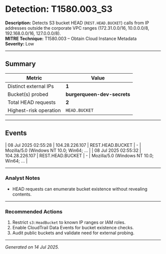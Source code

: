 # Detection: T1580.003_S3

**Description:** Detects S3 bucket HEAD (`REST.HEAD.BUCKET`) calls from IP addresses outside the corporate VPC ranges (172.31.0.0/16, 10.0.0.0/8, 192.168.0.0/16, 127.0.0.0/8).  
**MITRE Technique:** T1580.003 – Obtain Cloud Instance Metadata  
**Severity:** Low

---

## Summary

| Metric                         | Value                        |
|--------------------------------|------------------------------|
| Distinct external IPs          | **1**                        |
| Bucket(s) probed               | **burgerqueen-dev-secrets**  |
| Total HEAD requests            | **2**                        |
| Highest-risk operation         | `HEAD.BUCKET`                |

---

## Events

| 08 Jul 2025 02:55:28 | 104.28.226.107 | REST.HEAD.BUCKET | - | Mozilla/5.0 (Windows NT 10.0; Win64; ... |
| 08 Jul 2025 02:55:32 | 104.28.226.107 | REST.HEAD.BUCKET | - | Mozilla/5.0 (Windows NT 10.0; Win64; ... |

---

### Analyst Notes

* HEAD requests can enumerate bucket existence without revealing contents.

---

### Recommended Actions

1. Restrict `s3:HeadBucket` to known IP ranges or IAM roles.  
2. Enable CloudTrail Data Events for bucket existence checks.  
3. Audit public buckets and validate need for external probing.

---

*Generated on 14 Jul 2025.*  